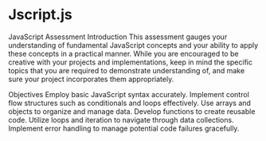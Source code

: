 # Jscript.js
 JavaScript Assessment 
Introduction
This assessment gauges your understanding of fundamental JavaScript concepts and your ability to apply these concepts in a practical manner. While you are encouraged to be creative with your projects and implementations, keep in mind the specific topics that you are required to demonstrate understanding of, and make sure your project incorporates them appropriately.

Objectives
Employ basic JavaScript syntax accurately.
Implement control flow structures such as conditionals and loops effectively.
Use arrays and objects to organize and manage data.
Develop functions to create reusable code.
Utilize loops and iteration to navigate through data collections.
Implement error handling to manage potential code failures gracefully.
